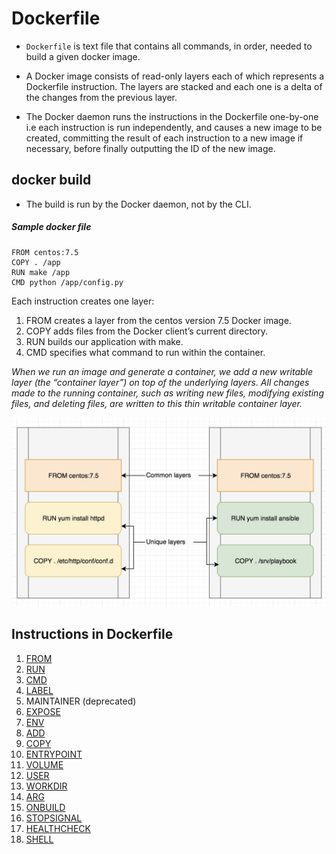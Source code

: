 # Dockerfile

* `Dockerfile` is text file that contains all commands, in order, needed to build a given docker image.
* A Docker image consists of read-only layers each of which represents a Dockerfile instruction. The layers are stacked and each one is a delta of the changes from the previous layer. 

* The Docker daemon runs the instructions in the Dockerfile one-by-one i.e each instruction is run independently, and causes a new image to be created, committing the result of each instruction to a new image if necessary, before finally outputting the ID of the new image. 

## docker build

* The build is run by the Docker daemon, not by the CLI. 

##### Sample docker file

```
FROM centos:7.5
COPY . /app
RUN make /app
CMD python /app/config.py
```

Each instruction creates one layer:

1. FROM creates a layer from the centos version 7.5 Docker image.
2. COPY adds files from the Docker client’s current directory.
3. RUN builds our application with make.
4. CMD specifies what command to run within the container.

_When we run an image and generate a container, we add a new writable layer (the “container layer”) on top of the underlying layers. All changes made to the running container, such as writing new files, modifying existing files, and deleting files, are written to this thin writable container layer._

![docker layers](img/docker_layers.jpeg)

## Instructions in Dockerfile

1. [FROM](https://docs.docker.com/engine/reference/builder/#from)
2. [RUN](https://docs.docker.com/engine/reference/builder/#run)
3. [CMD](https://docs.docker.com/engine/reference/builder/#cmd)
4. [LABEL](https://docs.docker.com/engine/reference/builder/#label)
5. MAINTAINER (deprecated)
6. [EXPOSE](https://docs.docker.com/engine/reference/builder/#expose)
7. [ENV](https://docs.docker.com/engine/reference/builder/#env)
8. [ADD](https://docs.docker.com/engine/reference/builder/#add)
9. [COPY](https://docs.docker.com/engine/reference/builder/#copy)
10. [ENTRYPOINT](https://docs.docker.com/engine/reference/builder/#entrypoint)
11. [VOLUME](https://docs.docker.com/engine/reference/builder/#volume)
12. [USER](https://docs.docker.com/engine/reference/builder/#user)
13. [WORKDIR](https://docs.docker.com/engine/reference/builder/#workdir)
14. [ARG](https://docs.docker.com/engine/reference/builder/#arg)
15. [ONBUILD](https://docs.docker.com/engine/reference/builder/#onbuild)
16. [STOPSIGNAL](https://docs.docker.com/engine/reference/builder/#stopsignal)
17. [HEALTHCHECK](https://docs.docker.com/engine/reference/builder/#healthcheck)
18. [SHELL](https://docs.docker.com/engine/reference/builder/#shell)




